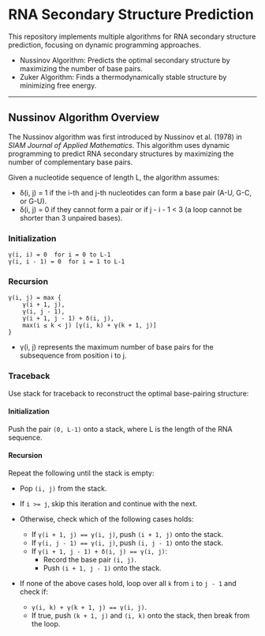 # RNA Secondary Structure Prediction

This repository implements multiple algorithms for RNA secondary structure prediction, focusing on dynamic programming approaches.

- Nussinov Algorithm: Predicts the optimal secondary structure by maximizing the number of base pairs.
- Zuker Algorithm: Finds a thermodynamically stable structure by minimizing free energy.

---

## Nussinov Algorithm Overview

The Nussinov algorithm was first introduced by Nussinov et al. (1978) in *SIAM Journal of Applied Mathematics*. This algorithm uses dynamic programming to predict RNA secondary structures by maximizing the number of complementary base pairs.

Given a nucleotide sequence of length L, the algorithm assumes:
- δ(i, j) = 1 if the i-th and j-th nucleotides can form a base pair (A-U, G-C, or G-U). 
- δ(i, j) = 0 if they cannot form a pair or if j - i - 1 < 3 (a loop cannot be shorter than 3 unpaired bases).

### Initialization
```
γ(i, i) = 0  for i = 0 to L-1
γ(i, i - 1) = 0  for i = 1 to L-1
```

### Recursion
```
γ(i, j) = max {
    γ(i + 1, j),
    γ(i, j - 1),
    γ(i + 1, j - 1) + δ(i, j),
    max(i ≤ k < j) [γ(i, k) + γ(k + 1, j)]
}
```
- γ(i, j) represents the maximum number of base pairs for the subsequence from position i to j.

### Traceback
Use stack for traceback to reconstruct the optimal base-pairing structure:

#### Initialization
Push the pair `(0, L-1)` onto a stack, where L is the length of the RNA sequence.

#### Recursion
Repeat the following until the stack is empty:
   
   - Pop `(i, j)` from the stack.
   
   - If `i >= j`, skip this iteration and continue with the next.
   
   - Otherwise, check which of the following cases holds:
     - If `γ(i + 1, j) == γ(i, j)`, push `(i + 1, j)` onto the stack.
     - If `γ(i, j - 1) == γ(i, j)`, push `(i, j - 1)` onto the stack.
     - If `γ(i + 1, j - 1) + δ(i, j) == γ(i, j)`:
       - Record the base pair `(i, j)`.
       - Push `(i + 1, j - 1)` onto the stack.
     
   - If none of the above cases hold, loop over all `k` from `i` to `j - 1` and check if:
     - `γ(i, k) + γ(k + 1, j) == γ(i, j)`.
     - If true, push `(k + 1, j)` and `(i, k)` onto the stack, then break from the loop.
   

